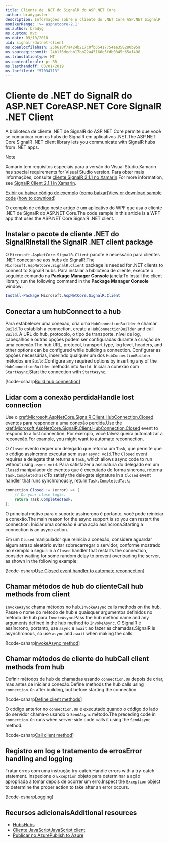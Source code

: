 ```yaml
---
title: Cliente de .NET do SignalR do ASP.NET Core
author: bradygaster
description: Informações sobre o cliente do .NET Core ASP.NET SignalR
monikerRange: '>= aspnetcore-2.1'
ms.author: bradyg
ms.custom: mvc
ms.date: 09/10/2018
uid: signalr/dotnet-client
ms.openlocfilehash: 25b618f7a424b217c0fb55417754ea358280b95a
ms.sourcegitcommit: 24b1f6decbb17bb22a45166e5fdb0845c65af498
ms.translationtype: MT
ms.contentlocale: pt-BR
ms.lasthandoff: 03/01/2019
ms.locfileid: "57034713"
---
```

# <a name="aspnet-core-signalr-net-client"></a><span data-ttu-id="677c9-103">Cliente de .NET do SignalR do ASP.NET Core</span><span class="sxs-lookup"><span data-stu-id="677c9-103">ASP.NET Core SignalR .NET Client</span></span>

<span data-ttu-id="677c9-104">A biblioteca de cliente .NET de SignalR do ASP.NET Core permite que você se comunicar com os hubs de SignalR em aplicativos .NET.</span><span class="sxs-lookup"><span data-stu-id="677c9-104">The ASP.NET Core SignalR .NET client library lets you communicate with SignalR hubs from .NET apps.</span></span>

> [!NOTE]
> <span data-ttu-id="677c9-105">Xamarin tem requisitos especiais para a versão do Visual Studio.</span><span class="sxs-lookup"><span data-stu-id="677c9-105">Xamarin has special requirements for Visual Studio version.</span></span> <span data-ttu-id="677c9-106">Para obter mais informações, consulte [cliente SignalR 2.1.1 no Xamarin](https://github.com/aspnet/Announcements/issues/305).</span><span class="sxs-lookup"><span data-stu-id="677c9-106">For more information, see [SignalR Client 2.1.1 in Xamarin](https://github.com/aspnet/Announcements/issues/305).</span></span>

<span data-ttu-id="677c9-107">[Exibir ou baixar código de exemplo](https://github.com/aspnet/Docs/tree/master/aspnetcore/signalr/dotnet-client/sample) ([como baixar](xref:index#how-to-download-a-sample))</span><span class="sxs-lookup"><span data-stu-id="677c9-107">[View or download sample code](https://github.com/aspnet/Docs/tree/master/aspnetcore/signalr/dotnet-client/sample) ([how to download](xref:index#how-to-download-a-sample))</span></span>

<span data-ttu-id="677c9-108">O exemplo de código neste artigo é um aplicativo do WPF que usa o cliente .NET de SignalR do ASP.NET Core.</span><span class="sxs-lookup"><span data-stu-id="677c9-108">The code sample in this article is a WPF app that uses the ASP.NET Core SignalR .NET client.</span></span>

## <a name="install-the-signalr-net-client-package"></a><span data-ttu-id="677c9-109">Instalar o pacote de cliente .NET do SignalR</span><span class="sxs-lookup"><span data-stu-id="677c9-109">Install the SignalR .NET client package</span></span>

<span data-ttu-id="677c9-110">O `Microsoft.AspNetCore.SignalR.Client` pacote é necessário para clientes .NET conectar-se aos hubs de SignalR.</span><span class="sxs-lookup"><span data-stu-id="677c9-110">The `Microsoft.AspNetCore.SignalR.Client` package is needed for .NET clients to connect to SignalR hubs.</span></span> <span data-ttu-id="677c9-111">Para instalar a biblioteca de cliente, execute o seguinte comando na **Package Manager Console** janela:</span><span class="sxs-lookup"><span data-stu-id="677c9-111">To install the client library, run the following command in the **Package Manager Console** window:</span></span>

```powershell
Install-Package Microsoft.AspNetCore.SignalR.Client
```

## <a name="connect-to-a-hub"></a><span data-ttu-id="677c9-112">Conectar a um hub</span><span class="sxs-lookup"><span data-stu-id="677c9-112">Connect to a hub</span></span>

<span data-ttu-id="677c9-113">Para estabelecer uma conexão, cria uma `HubConnectionBuilder` e chamar `Build`.</span><span class="sxs-lookup"><span data-stu-id="677c9-113">To establish a connection, create a `HubConnectionBuilder` and call `Build`.</span></span> <span data-ttu-id="677c9-114">A URL do hub, protocolo, o tipo de transporte, nível de log, cabeçalhos e outras opções podem ser configuradas durante a criação de uma conexão.</span><span class="sxs-lookup"><span data-stu-id="677c9-114">The hub URL, protocol, transport type, log level, headers, and other options can be configured while building a connection.</span></span> <span data-ttu-id="677c9-115">Configurar as opções necessárias, inserindo qualquer um dos `HubConnectionBuilder` métodos em `Build`.</span><span class="sxs-lookup"><span data-stu-id="677c9-115">Configure any required options by inserting any of the `HubConnectionBuilder` methods into `Build`.</span></span> <span data-ttu-id="677c9-116">Iniciar a conexão com `StartAsync`.</span><span class="sxs-lookup"><span data-stu-id="677c9-116">Start the connection with `StartAsync`.</span></span>

[!code-csharp[Build hub connection](dotnet-client/sample/signalrchatclient/MainWindow.xaml.cs?name=snippet_MainWindowClass&highlight=15-17,39)]

## <a name="handle-lost-connection"></a><span data-ttu-id="677c9-117">Lidar com a conexão perdida</span><span class="sxs-lookup"><span data-stu-id="677c9-117">Handle lost connection</span></span>

<span data-ttu-id="677c9-118">Use o <xref:Microsoft.AspNetCore.SignalR.Client.HubConnection.Closed> eventos para responder a uma conexão perdida.</span><span class="sxs-lookup"><span data-stu-id="677c9-118">Use the <xref:Microsoft.AspNetCore.SignalR.Client.HubConnection.Closed> event to respond to a lost connection.</span></span> <span data-ttu-id="677c9-119">Por exemplo, você talvez queira automatizar a reconexão.</span><span class="sxs-lookup"><span data-stu-id="677c9-119">For example, you might want to automate reconnection.</span></span>

<span data-ttu-id="677c9-120">O `Closed` evento requer um delegado que retorna um `Task`, que permite que o código assíncrono executar sem usar `async void`.</span><span class="sxs-lookup"><span data-stu-id="677c9-120">The `Closed` event requires a delegate that returns a `Task`, which allows async code to run without using `async void`.</span></span> <span data-ttu-id="677c9-121">Para satisfazer a assinatura do delegado em um `Closed` manipulador de eventos que é executado de forma síncrona, retorna `Task.CompletedTask`:</span><span class="sxs-lookup"><span data-stu-id="677c9-121">To satisfy the delegate signature in a `Closed` event handler that runs synchronously, return `Task.CompletedTask`:</span></span>

```csharp
connection.Closed += (error) => {
    // Do your close logic.
    return Task.CompletedTask;
};
```

<span data-ttu-id="677c9-122">O principal motivo para o suporte assíncrono é portanto, você pode reiniciar a conexão.</span><span class="sxs-lookup"><span data-stu-id="677c9-122">The main reason for the async support is so you can restart the connection.</span></span> <span data-ttu-id="677c9-123">Iniciar uma conexão é uma ação assíncrona.</span><span class="sxs-lookup"><span data-stu-id="677c9-123">Starting a connection is an async action.</span></span>

<span data-ttu-id="677c9-124">Em um `Closed` manipulador que reinicia a conexão, considere aguardar algum atraso aleatório evitar sobrecarregar o servidor, conforme mostrado no exemplo a seguir:</span><span class="sxs-lookup"><span data-stu-id="677c9-124">In a `Closed` handler that restarts the connection, consider waiting for some random delay to prevent overloading the server, as shown in the following example:</span></span>

[!code-csharp[Use Closed event handler to automate reconnection](dotnet-client/sample/signalrchatclient/MainWindow.xaml.cs?name=snippet_ClosedRestart)]

## <a name="call-hub-methods-from-client"></a><span data-ttu-id="677c9-125">Chamar métodos de hub do cliente</span><span class="sxs-lookup"><span data-stu-id="677c9-125">Call hub methods from client</span></span>

<span data-ttu-id="677c9-126">`InvokeAsync` chama métodos no hub.</span><span class="sxs-lookup"><span data-stu-id="677c9-126">`InvokeAsync` calls methods on the hub.</span></span> <span data-ttu-id="677c9-127">Passe o nome do método de hub e quaisquer argumentos definidos no método de hub para `InvokeAsync`.</span><span class="sxs-lookup"><span data-stu-id="677c9-127">Pass the hub method name and any arguments defined in the hub method to `InvokeAsync`.</span></span> <span data-ttu-id="677c9-128">O SignalR é assíncrono, portanto, use `async` e `await` ao fazer as chamadas.</span><span class="sxs-lookup"><span data-stu-id="677c9-128">SignalR is asynchronous, so use `async` and `await` when making the calls.</span></span>

[!code-csharp[InvokeAsync method](dotnet-client/sample/signalrchatclient/MainWindow.xaml.cs?name=snippet_InvokeAsync)]

## <a name="call-client-methods-from-hub"></a><span data-ttu-id="677c9-129">Chamar métodos de cliente do hub</span><span class="sxs-lookup"><span data-stu-id="677c9-129">Call client methods from hub</span></span>

<span data-ttu-id="677c9-130">Definir métodos de hub de chamadas usando `connection.On` depois de criar, mas antes de iniciar a conexão.</span><span class="sxs-lookup"><span data-stu-id="677c9-130">Define methods the hub calls using `connection.On` after building, but before starting the connection.</span></span>

[!code-csharp[Define client methods](dotnet-client/sample/signalrchatclient/MainWindow.xaml.cs?name=snippet_ConnectionOn)]

<span data-ttu-id="677c9-131">O código anterior no `connection.On` é executado quando o código do lado do servidor chama-o usando o `SendAsync` método.</span><span class="sxs-lookup"><span data-stu-id="677c9-131">The preceding code in `connection.On` runs when server-side code calls it using the `SendAsync` method.</span></span>

[!code-csharp[Call client method](dotnet-client/sample/signalrchat/hubs/chathub.cs?name=snippet_SendMessage)]

## <a name="error-handling-and-logging"></a><span data-ttu-id="677c9-132">Registro em log e tratamento de erros</span><span class="sxs-lookup"><span data-stu-id="677c9-132">Error handling and logging</span></span>

<span data-ttu-id="677c9-133">Tratar erros com uma instrução try-catch.</span><span class="sxs-lookup"><span data-stu-id="677c9-133">Handle errors with a try-catch statement.</span></span> <span data-ttu-id="677c9-134">Inspecione o `Exception` objeto para determinar a ação apropriada a tomar depois de ocorrer um erro.</span><span class="sxs-lookup"><span data-stu-id="677c9-134">Inspect the `Exception` object to determine the proper action to take after an error occurs.</span></span>

[!code-csharp[Logging](dotnet-client/sample/signalrchatclient/MainWindow.xaml.cs?name=snippet_ErrorHandling)]

## <a name="additional-resources"></a><span data-ttu-id="677c9-135">Recursos adicionais</span><span class="sxs-lookup"><span data-stu-id="677c9-135">Additional resources</span></span>

* [<span data-ttu-id="677c9-136">Hubs</span><span class="sxs-lookup"><span data-stu-id="677c9-136">Hubs</span></span>](xref:signalr/hubs)
* [<span data-ttu-id="677c9-137">Cliente JavaScript</span><span class="sxs-lookup"><span data-stu-id="677c9-137">JavaScript client</span></span>](xref:signalr/javascript-client)
* [<span data-ttu-id="677c9-138">Publicar no Azure</span><span class="sxs-lookup"><span data-stu-id="677c9-138">Publish to Azure</span></span>](xref:signalr/publish-to-azure-web-app)
